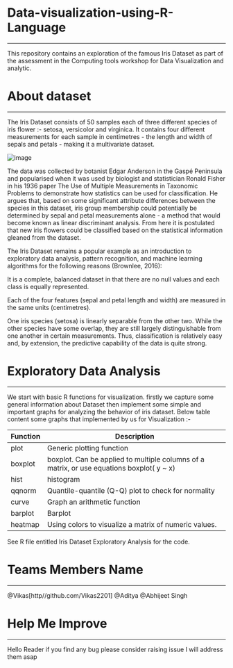 # Data-visualization-using-R-Language
------------------------------------------------------------------------------------------------------------

This repository contains an exploration of the famous Iris Dataset as part of the assessment in the Computing tools workshop for Data Visualization and analytic.

# About dataset
--------------------------------------------------------------------------------------------------------

The Iris Dataset consists of 50 samples each of three different species of iris flower :- setosa, versicolor and virginica. It contains four different measurements for each sample in centimetres - the length and width of sepals and petals - making it a multivariate dataset.

![image](https://user-images.githubusercontent.com/76476273/163722807-06531c0d-d49b-4c14-905f-d24fd74296d0.png)

The data was collected by botanist Edgar Anderson in the Gaspé Peninsula and popularised when it was used by biologist and statistician Ronald Fisher in his 1936 paper The Use of Multiple Measurements in Taxonomic Problems to demonstrate how statistics can be used for classification. He argues that, based on some significant attribute differences between the species in this dataset, iris group membership could potentially be determined by sepal and petal measurements alone - a method that would become known as linear discriminant analysis. From here it is postulated that new iris flowers could be classified based on the statistical information gleaned from the dataset.

The Iris Dataset remains a popular example as an introduction to exploratory data analysis, pattern recognition, and machine learning algorithms for the following reasons (Brownlee, 2016):

It is a complete, balanced dataset in that there are no null values and each class is equally represented.

Each of the four features (sepal and petal length and width) are measured in the same units (centimetres).

One iris species (setosa) is linearly separable from the other two. While the other species have some overlap, they are still largely distinguishable from one another in certain measurements. Thus, classification is relatively easy and, by extension, the predictive capability of the data is quite strong.

# Exploratory Data Analysis
---------------------------------------------------------------------------------------------------------------------

We start with basic R functions for visualization. firstly we capture some general information about Dataset then implement some simple and important graphs for analyzing the behavior of iris dataset. Below table content some graphs that implemented by us for Visualization :-
  
  Function   |  Description
  -----------|---------------------------------------------
  plot       | Generic plotting function
  boxplot	   | boxplot. Can be applied to multiple columns of a matrix, or use equations boxplot( y ~ x)
  hist	     | histogram
  qqnorm	   | Quantile-quantile (Q-Q) plot to check for normality
 curve	     | Graph an arithmetic function
 barplot	   | Barplot
 heatmap	   | Using colors to visualize a matrix of numeric values.

See R file entitled Iris Dataset Exploratory Analysis for the code.

# Teams Members Name
------------------------------------------------------------------------------

  @Vikas[http//github.com/Vikas2201]
  @Aditya
  @Abhijeet Singh

# Help Me Improve
---------------------------------------------------------------------------------------

Hello Reader if you find any bug please consider raising issue I will address them asap
